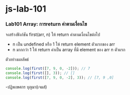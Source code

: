 # js-lab-101
### Lab101 Array: การreturn ค่าตามเงื่อนไข
จงสร้างฟังก์ชัน first(arr, n) ให้ return ค่าตามเงื่อนไขต่อไป
- n เป็น undefined หรือ 1 ให้ return element ตัวแรกของ arr
- n มากกว่า 1 ให้ return ค่าเป็น array ที่มี element ของ arr n ตัวแรก

ตัวอย่างผลลัพธ์
```JavaScript
console.log(first([7, 9, 0, -2])); // 7
console.log(first([], 3)); // []
console.log(first([7, 9, 0, -2], 3)); // [7, 9 ,0]
```
-ปฏิพงษศกร บุญมา(เจมส์)